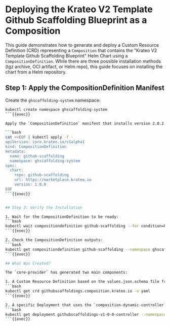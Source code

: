 # Deploying the Krateo V2 Template Github Scaffolding Blueprint as a Composition

This guide demonstrates how to generate and deploy a Custom Resource Definition (CRD) representing a `Composition` that contains the "Krateo V2 Template Github Scaffolding Blueprint" Helm Chart using a `CompositionDefinition`. While there are three possible installation methods (tgz archive, OCI artifact, or Helm repo), this guide focuses on installing the chart from a Helm repository.

## Step 1: Apply the CompositionDefinition Manifest

Create the `ghscaffolding-system` namespace:

```bash
kubectl create namespace ghscaffolding-system
```{{exec}}

Apply the `CompositionDefinition` manifest that installs version 2.0.2 of the chart in the `ghscaffolding-system` namespace:

```bash
cat <<EOF | kubectl apply -f -
apiVersion: core.krateo.io/v1alpha1
kind: CompositionDefinition
metadata:
  name: github-scaffolding
  namespace: ghscaffolding-system
spec:
  chart:
    repo: github-scaffolding
    url: https://marketplace.krateo.io
    version: 1.0.0
EOF
```{{exec}}


## Step 3: Verify the Installation

1. Wait for the CompositionDefinition to be ready:
```bash
kubectl wait compositiondefinition github-scaffolding --for condition=Ready=True --timeout=600s --namespace ghscaffolding-system
```{{exec}}

2. Check the CompositionDefinition outputs:
```bash
kubectl get compositiondefinition github-scaffolding --namespace ghscaffolding-system -o yaml
```{{exec}}

## What Was Created?

The `core-provider` has generated two main components:

1. A Custom Resource Definition based on the values.json.schema file from the Helm chart:
```bash
kubectl get crd githubscaffoldings.composition.krateo.io -o yaml
```{{exec}}

2. A specific Deployment that uses the `composition-dynamic-controller` image. This deployment watches for new Custom Resources related to the generated CRD and the specific version:
```bash
kubectl get deployment githubscaffoldings-v1-0-0-controller --namespace ghscaffolding-system
```{{exec}}